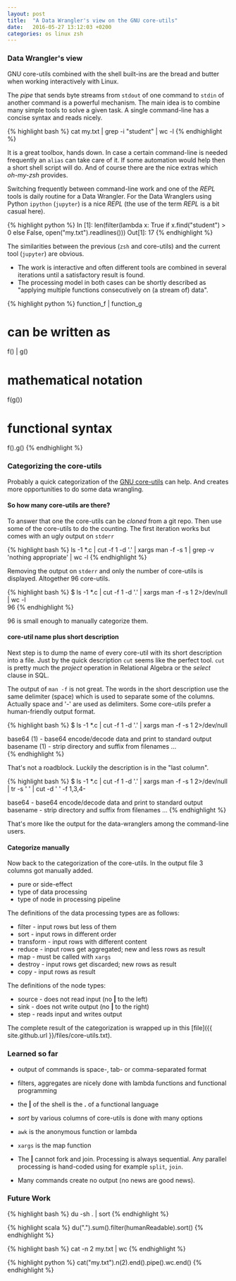 ```yaml
---
layout: post
title:  "A Data Wrangler's view on the GNU core-utils"
date:   2016-05-27 13:12:03 +0200
categories: os linux zsh
---
```



### Data Wrangler's view

GNU core-utils combined with the shell built-ins are the bread and butter when working interactively with Linux. 

The *pipe* that sends byte streams from `stdout` of one command to `stdin` of another command is a powerful mechanism.
The main idea is to combine many simple tools to solve a given task.
A single command-line has a concise syntax and reads nicely.

{% highlight bash %}
cat my.txt | grep -i "student" | wc -l
{% endhighlight %}

It is a great toolbox, hands down.
In case a certain command-line is needed frequently an `alias` can take care of it.
If some automation would help then a short shell script will do.
And of course there are the nice extras which *oh-my-zsh* provides.

Switching frequently between command-line work and one of the *REPL* tools is daily routine for a Data Wrangler.
For the Data Wranglers using Python `ipython` (`jupyter`) is a nice *REPL* (the use of the term *REPL* is a bit casual here).

{% highlight python %}
In [1]: len(filter(lambda x: True if x.find("student") > 0 else False, open("my.txt").readlines()))
Out[1]: 17
{% endhighlight %}

The similarities between the previous (`zsh` and core-utils) and the current tool (`jupyter`) are obvious.

* The work is interactive and often different tools are combined in several iterations until a satisfactory result is found.
* The processing model in both cases can be shortly described as "applying multiple functions consecutively on (a stream of) data".

{% highlight python %}
function_f | function_g
# can be written as
f() | g()
# mathematical notation
f(g())
# functional syntax
f().g()
{% endhighlight %}


### Categorizing the core-utils

Probably a quick categorization of the [GNU core-utils][core-utils] can help.
And creates more opportunities to do some data wrangling.

#### So how many core-utils are there? 
To answer that one the core-utils can be *cloned* from a git repo.
Then use some of the core-utils to do the counting.
The first iteration works but comes with an ugly output on `stderr`

{% highlight bash %}
ls -1 *.c | cut -f 1 -d '.' | xargs man -f -s 1 | grep -v 'nothing appropriate' | wc -l
{% endhighlight %}

Removing the output on `stderr` and only the number of core-utils is displayed.
Altogether 96 core-utils.

{% highlight bash %}
$ ls -1 *.c | cut -f 1 -d '.' | xargs man -f -s 1 2>/dev/null | wc -l               
96
{% endhighlight %}

96 is small enough to manually categorize them.

#### core-util name plus short description
Next step is to dump the name of every core-util with its short description into a file.
Just by the quick description `cut` seems like the perfect tool.
`cut` is pretty much the *project* operation in Relational Algebra or the *select* clause in SQL.

The output of `man -f` is not great.
The words in the short description use the same delimiter (space) which is used to separate some of the columns.
Actually space and '-' are used as delimiters.
Some core-utils prefer a human-friendly output format.

{% highlight bash %}
$ ls -1 *.c | cut -f 1 -d '.' | xargs man -f -s 1 2>/dev/null

base64 (1) - base64 encode/decode data and print to standard output
basename (1) - strip directory and suffix from filenames
...             
{% endhighlight %}

That's not a roadblock.
Luckily the description is in the "last column".

{% highlight bash %}
$ ls -1 *.c | cut -f 1 -d '.' | xargs man -f -s 1 2>/dev/null | tr -s ' ' | cut -d ' ' -f 1,3,4-

base64 - base64 encode/decode data and print to standard output
basename - strip directory and suffix from filenames
...
{% endhighlight %}

That's more like the output for the data-wranglers among the command-line users.


#### Categorize manually
Now back to the categorization of the core-utils.
In the output file 3 columns got manually added.

* pure or side-effect
* type of data processing
* type of node in processing pipeline

The definitions of the data processing types are as follows:

* filter - input rows but less of them
* sort - input rows in different order
* transform - input rows with different content
* reduce - input rows get aggregated; new and less rows as result
* map - must be called with `xargs`
* destroy - input rows get discarded; new rows as result
* copy - input rows as result

The definitions of the node types:

* source - does not read input (no __\|__ to the left)
* sink - does not write output (no __\|__ to the right)
* step - reads input and writes output

The complete result of the categorization is wrapped up in this [file]({{ site.github.url }}/files/core-utils.txt).


### Learned so far

* output of commands is space-, tab- or comma-separated format
* filters, aggregates are nicely done with lambda functions and functional programming
* the __\|__ of the shell is the __.__ of a functional language
* _sort_ by various columns of core-utils is done with many options
* `awk` is the anonymous function or lambda
* `xargs` is the map function

* The __\|__ cannot fork and join. Processing is always sequential.
Any parallel processing is hand-coded using for example `split`, `join`.
* Many commands create no output (no news are good news).


### Future Work

{% highlight bash %}
du -sh . | sort
{% endhighlight %}

{% highlight scala %}
du(".").sum().filter(humanReadable).sort()
{% endhighlight %}

{% highlight bash %}
cat -n 2 my.txt | wc
{% endhighlight %}

{% highlight python %}
cat("my.txt").n(2).end().pipe().wc.end()
{% endhighlight %}

[core-utils]: http://www.gnu.org/software/coreutils/coreutils.html
[es-shell]: https://stuff.mit.edu/afs/sipb/user/yandros/doc/es-usenix-winter93.html
[rc-shell]: http://doc.cat-v.org/plan_9/4th_edition/papers/rc
